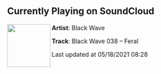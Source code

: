 ## Currently Playing on SoundCloud

[<img align="left" width="100" src="https://i1.sndcdn.com/artworks-dnK6JV8fUVo8jAvz-LdMJnw-t500x500.jpg">](https://soundcloud.com/blackwavelt/black-wave-038-feral)

**Artist**: Black Wave 

**Track**: Black Wave 038 – Feral

Last updated at 05/18/2021 08:28
